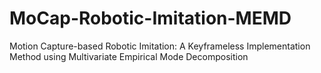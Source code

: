 # MoCap-Robotic-Imitation-MEMD
Motion Capture-based Robotic Imitation: A Keyframeless Implementation Method using Multivariate Empirical Mode Decomposition
